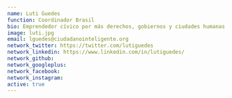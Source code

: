```yaml
---
name: Luti Guedes
function: Coordinador Brasil
bio: Emprendedor cívico por más derechos, gobiernos y ciudades humanas.
image: luti.jpg
email: lguedes@ciudadanointeligente.org
network_twitter: https://twitter.com/lutiguedes
network_linkedin: https://www.linkedin.com/in/lutiguedes/
network_github: 
network_googleplus:
network_facebook:
network_instagram:
active: true
---
```

